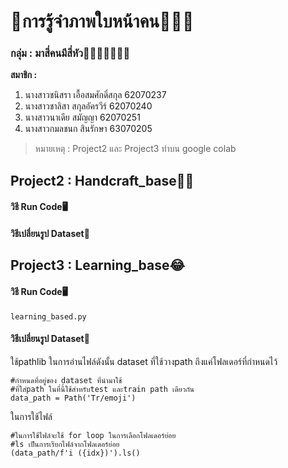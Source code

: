 # 👀การรู้จำภาพใบหน้าคน🤷🏻‍♀️

### กลุ่ม : มาสี่คนมีสี่หัว👩👩‍🦰👱‍♀️👩‍🦳

**สมาชิก :** 
   1. นางสาวชนิสรา เอื้อสมศักดิ์สกุล 62070237
   2. นางสาวชาลิสา สกุลอัครวีร์ 62070240
   3. นางสาวนาเดีย สมัญญา 62070251
   4. นางสาวกมลชนก สินรักษา 63070205

>หมายเหตุ : Project2 และ Project3 ทำบน google colab 
## Project2 : Handcraft_base✍🏻
#### วิธี Run Code🖥

#### วิธีเปลี่ยนรูป Dataset💾

## Project3 : Learning_base😂
#### วิธี Run Code🖥
```
learning_based.py
```
#### วิธีเปลี่ยนรูป Dataset💾
ใช้pathlib ในการอ่านไฟล์ดังนั้น dataset ที่ใช้วางpath ถึงแค่โฟลเดอร์ที่กำหนดไว้
```
#กำหนดที่อยู่ของ dataset ที่นำมาใช้ 
#ที่ใส่path ในที่นี้ใช้สำหรับtest และtrain path เดียวกัน
data_path = Path('Tr/emoji')
```
ในการใช้ไฟล์
```
#ในการใช้ไฟล์จะใช้ for loop ในการเลือกโฟลเดอร์ย่อย 
#ls เป็นการเรียกไฟล์จากโฟลเดอร์ย่อย
(data_path/f'i ({idx})').ls()
```
